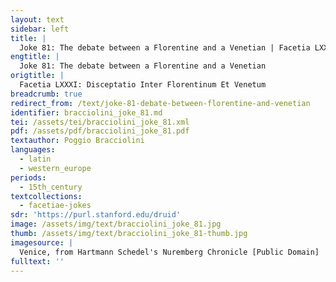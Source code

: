 ```yaml
---
layout: text
sidebar: left
title: |
  Joke 81: The debate between a Florentine and a Venetian | Facetia LXXXI: Disceptatio Inter Florentinum Et Venetum
engtitle: |
  Joke 81: The debate between a Florentine and a Venetian
origtitle: |
  Facetia LXXXI: Disceptatio Inter Florentinum Et Venetum
breadcrumb: true
redirect_from: /text/joke-81-debate-between-florentine-and-venetian
identifier: bracciolini_joke_81.md
tei: /assets/tei/bracciolini_joke_81.xml
pdf: /assets/pdf/bracciolini_joke_81.pdf
textauthor: Poggio Bracciolini
languages:
  - latin
  - western_europe
periods:
  - 15th_century
textcollections:
  - facetiae-jokes
sdr: 'https://purl.stanford.edu/druid'
image: /assets/img/text/bracciolini_joke_81.jpg
thumb: /assets/img/text/bracciolini_joke_81-thumb.jpg
imagesource: |
  Venice, from Hartmann Schedel's Nuremberg Chronicle [Public Domain]
fulltext: ''
---
```


